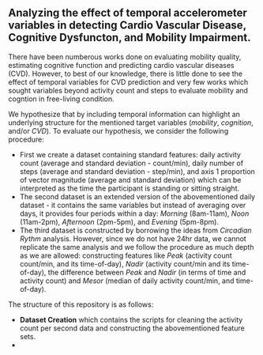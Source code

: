 ## Analyzing the effect of temporal accelerometer variables in detecting Cardio Vascular Disease, Cognitive Dysfuncton, and Mobility Impairment.

There have been numberous works done on evaluating mobility quality, estimating cognitive function and predicting cardio vascular diseases (CVD). However, to best of our knowledge, there is little done to see the effect of temporal variables for CVD prediction and very few works which sought variables beyond activity count and steps to evaluate mobility and cogntion in free-living condition.

We hypothesize that by including temporal information can highlight an underlying structure for the mentioned target variables (*mobility*, *cognition*, and/or *CVD*). To evaluate our hypothesis, we consider the following procedure:

* First we create a dataset containing standard features: daily activity count (average and standard deviation - count/min), daily number of steps (average and standard deviation - step/min), and axis 1 proportion of vector magnitude (average and standard deviation) which can be interpreted as the time the participant is standing or sitting straight.
* The second dataset is an extended version of the abovementioned daily dataset - it contains the same variables but instead of averaging over days, it provides four periods within a day: *Morning* (8am-11am), *Noon* (11am-2pm), *Afternoon* (2pm-5pm), and *Evening* (5pm-8pm).
* The third dataset is constructed by borrowing the ideas from *Circadian Rythm* analysis. However, since we do not have 24hr data, we cannot replicate the same analysis and we follow the procedure as much depth as we are allowed: constructing features like *Peak* (activity count count/min, and its time-of-day), *Nadir* (activity count/min and its time-of-day), the difference between *Peak* and *Nadir* (in terms of time and activity count) and *Mesor* (median of daily activity count/min, and time-of-day).

The structure of this repository is as follows:

* **Dataset Creation** which contains the scripts for cleaning the activity count per second data and constructing the abovementioned feature sets.
* 
